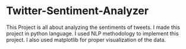# Twitter-Sentiment-Analyzer
This Project is all about analyzing the sentiments of tweets. I made this project in python language. I used NLP methodology to implement this project.
I also used matplotlib for proper visualization of the data.
